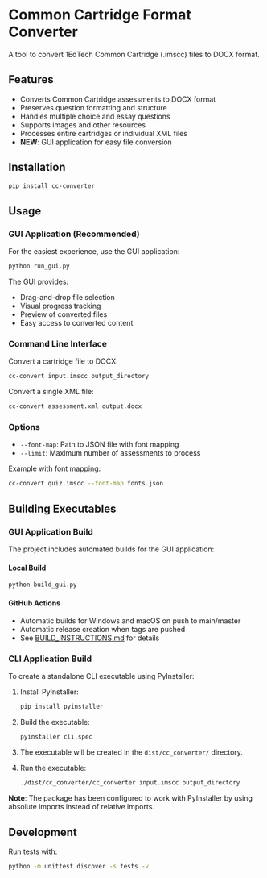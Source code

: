 # Common Cartridge Format Converter

A tool to convert 1EdTech Common Cartridge (.imscc) files to DOCX format.

## Features

- Converts Common Cartridge assessments to DOCX format
- Preserves question formatting and structure
- Handles multiple choice and essay questions
- Supports images and other resources
- Processes entire cartridges or individual XML files
- **NEW**: GUI application for easy file conversion

## Installation

```bash
pip install cc-converter
```

## Usage

### GUI Application (Recommended)

For the easiest experience, use the GUI application:

```bash
python run_gui.py
```

The GUI provides:
- Drag-and-drop file selection
- Visual progress tracking
- Preview of converted files
- Easy access to converted content

### Command Line Interface

Convert a cartridge file to DOCX:

```bash
cc-convert input.imscc output_directory
```

Convert a single XML file:

```bash
cc-convert assessment.xml output.docx
```

### Options

- `--font-map`: Path to JSON file with font mapping
- `--limit`: Maximum number of assessments to process

Example with font mapping:

```bash
cc-convert quiz.imscc --font-map fonts.json
```

## Building Executables

### GUI Application Build

The project includes automated builds for the GUI application:

#### Local Build
```bash
python build_gui.py
```

#### GitHub Actions
- Automatic builds for Windows and macOS on push to main/master
- Automatic release creation when tags are pushed
- See [BUILD_INSTRUCTIONS.md](BUILD_INSTRUCTIONS.md) for details

### CLI Application Build

To create a standalone CLI executable using PyInstaller:

1. Install PyInstaller:
   ```bash
   pip install pyinstaller
   ```

2. Build the executable:
   ```bash
   pyinstaller cli.spec
   ```

3. The executable will be created in the `dist/cc_converter/` directory.

4. Run the executable:
   ```bash
   ./dist/cc_converter/cc_converter input.imscc output_directory
   ```

**Note**: The package has been configured to work with PyInstaller by using absolute imports instead of relative imports.

## Development

Run tests with:

```bash
python -m unittest discover -s tests -v
```
